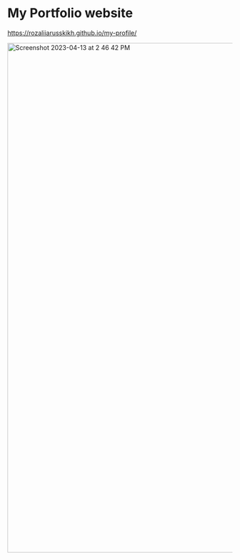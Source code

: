 # My Portfolio website

https://rozaliiarusskikh.github.io/my-profile/

<img width="1143" alt="Screenshot 2023-04-13 at 2 46 42 PM" src="https://user-images.githubusercontent.com/30150366/231890030-54d1be6a-e555-44f6-8c21-509289ba1f6c.png">


